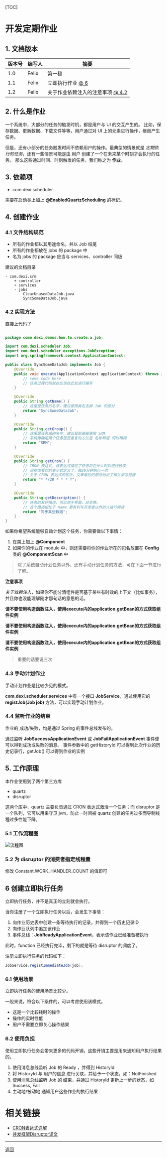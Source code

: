 [TOC]

# 开发定期作业

## 1. 文档版本

版本号 | 编写人 | 摘要
---|---|---
1.0 | Felix | 第一稿 |
1.1 | Felix | 立即执行作业 [@ 6](#p6) |
| 1.2 | Felix | 关于作业依赖注入的注意事项 [@ 4.2](#v1.2-1) |

## 2. 什么是作业

一个系统中，大部分的任务的触发时机，都是用户与 UI 的交互产生的。
比如，保存数据、更新数据、下载文件等等，用户通过对 UI 上的元素进行操作，继而产生任务。

但是，还有小部分的任务触发时间不依赖用户的操作。最典型的情景就是 *定期执行的任务*，还有一些情景可能是由 用户 创建了一个在未来某个时刻才会执行的任务。
那么这些通过时间、时刻触发的任务，我们称之为 **作业**。

## 3. 依赖项

* com.dexi.scheduler

需要在启动类上加上 **@EnabledQuartzScheduling** 的标记。

## 4. 创建作业

### 4.1 文件结构规范

* 所有的作业都以其用途命名，并以 Job 结尾
* 所有的作业都放在 jobs 的 package 中
* 名为 jobs 的 package 应当与 services、controller 同级

建议的文档目录
```
- com.dexi.srm
    + controller
    + services
    - jobs
        ClearUnusedDataJob.java
        SyncSomeDataJob.java
```

### <b id="p4-2"></b> 4.2 实现方法

直接上代码了

```java

package come.dexi.demos.how.to.create.a.job;

import com.dexi.scheduler.Job;
import com.dexi.scheduler.exceptions.JobException;
import org.springframework.context.ApplicationContext;

public class SyncSomeDataJob implements Job {
    @Override
    public void execute(ApplicationContext applicationContext) throws JobException {
        // some code here
        // 任务过程代码就在应当在此处进行编写
    }

    @Override
    public String getName() {
        // 这里是任务的名字，建议使用类名去掉 Job 的部分
        return "SyncSomeDataJob";
    }

    @Override
    public String getGroup() {
        // 这里是任务组的名字，建议目前直接使用 SRM
        // 系统再确定两个任务是否重复的方法是 名称和组 同时相同
        return "SRM";
    }

    @Override
    public String getCron() {
        // CRON 表达式，该表达式描述了任务将在什么时刻进行触发
        // 现在你看到的表示式定义了，每20分钟执行一次
        // 关于 CRON 表达式的写法，文章最后的部分给出了相关学习链接
        return "* */20 * * * ?";
    }

    @Override
    public String getDescription() {
        // 任务的友好描述，可以用于界面，日志等。
        // 这个描述相比于 name 更有利与开发者以外的人进行阅读
        return "同步某些数据";
    }
}

```

如果你希望系统能够自动计划这个任务，你需要做以下事情：

1. 在类上加上 **@Component**
2. 如果你的作业在 module 中，则还需要将你的作业所在的包名放置在 **Config** 类的 **@ComponentScan** 中

> 除了系统自动计划任务以外，还有手动计划任务的方法，可在下面一节进行了解。

<b id="v1.2-1"></b>
**注意事项**

*关于依赖注入*，如果你不能分清组件是否基于某些有时效的上下文（比如事务），并且你也没能理解刚才那句话的意思的话。

**请不要使用构造函数注入，使用execute内的application.getBean的方式获取组件实例**

**请不要使用构造函数注入，使用execute内的application.getBean的方式获取组件实例**

**请不要使用构造函数注入，使用execute内的application.getBean的方式获取组件实例**

> 重要的话要说三次


### 4.3 手动计划作业

手动计划作业是比较少见的模式。

**com.dexi.scheduler.services** 中有一个接口 **JobService**，通过使用它的 **registJob(Job job)** 方法，可以实现手动计划作业。

### 4.4 监听作业的结束

作业的 成功/失败，均是通过 Spring 的事件总线发布的。

通过监听 **JobSuccessApplicationEvent** 或 **JobFailApplicationEvent** 事件便可以得到成功或失败的消息。
事件参数中的 getHistoryId 可以得到此次作业的历史记录行，getJob() 可以得到作业的实例


## 5. 工作原理

本作业使用到了两个第三方库

* quartz
* disruptor

这两个库中，quartz 主要负责通过 CRON 表达式激活一个任务；而 disruptor 是一个队列，它可以用来守卫 jvm，防止一时间被 quartz 创建的任务过多而导制线程过多性能下降。

### 5.1 工作流程图

![流程图](../imgs/jobflow.png)

### 5.2 为 disruptor 的消费者指定线程量

修改 Constant.WORK_HANDLER_COUNT 的值即可

## <b id="p6"></b> 6 创建立即执行任务

立即执行任务，并不是真正的立刻就会执行。

当你注册了一个立即执行任务以后，会发生下事情：
1. 向作业历史表中创建一条等待执行的记录，并得到一个历史记录ID
2. 向作业队列中追加该作业
3. 事件总线：**JobReadyApplicationEvent**，表示该作业已经准备被执行

此时，function 已经执行完毕，剩下的就是等待 disruptor 的凋度了。

注册立即执行任务的代码如下：
```java
JobService.registImmediateJob(job);
```

### 6.1 使用场景

立即执行任务的使用场景比较少。

一般来说，符合以下条件的，可以考虑使用该模式。

* 这是一个比较耗时的操作
* 操作的实时性低
* 用户不需要立即关心操作结果

### 6.2 使用负担

使用立即执行任务会带来更多的代码开销，这些开销主要是用来通知用户执行结果的。

1. 使用消息总线监听 Job 的 Ready ，并得到 HistoryId
2. 将 HistoryId 与 用户的信息 进行关联，并给予一个状态，如：NotFinished
3. 使用消息总线监听 Job 的 结束，并通过 HistoryId 更新上一步的状态，如 Success, Fail
4. 主动地/被动地 通知用户这些作业的执行结果


# 相关链接

* [CRON表达式详解](https://www.cnblogs.com/javahr/p/8318728.html)
* [并发框架Disruptor译文](http://ifeve.com/disruptor/)



---
[返回](../Index.md)